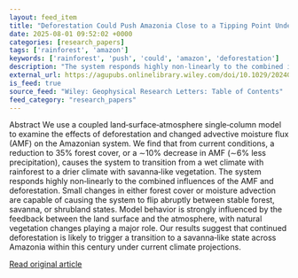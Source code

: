 ```yaml
---
layout: feed_item
title: "Deforestation Could Push Amazonia Close to a Tipping Point Under Future Climate Change"
date: 2025-08-01 09:52:02 +0000
categories: [research_papers]
tags: ['rainforest', 'amazon']
keywords: ['rainforest', 'push', 'could', 'amazon', 'deforestation']
description: "The system responds highly non‐linearly to the combined influences of the AMF and deforestation"
external_url: https://agupubs.onlinelibrary.wiley.com/doi/10.1029/2024GL108304?af=R
is_feed: true
source_feed: "Wiley: Geophysical Research Letters: Table of Contents"
feed_category: "research_papers"
---
```


Abstract We use a coupled land‐surface‐atmosphere single‐column model to examine the effects of deforestation and changed advective moisture flux (AMF) on the Amazonian system. We find that from current conditions, a reduction to 35% forest cover, or a ∼10% decrease in AMF (∼6% less precipitation), causes the system to transition from a wet climate with rainforest to a drier climate with savanna‐like vegetation. The system responds highly non‐linearly to the combined influences of the AMF and deforestation. Small changes in either forest cover or moisture advection are capable of causing the system to flip abruptly between stable forest, savanna, or shrubland states. Model behavior is strongly influenced by the feedback between the land surface and the atmosphere, with natural vegetation changes playing a major role. Our results suggest that continued deforestation is likely to trigger a transition to a savanna‐like state across Amazonia within this century under current climate projections.

[Read original article](https://agupubs.onlinelibrary.wiley.com/doi/10.1029/2024GL108304?af=R)
